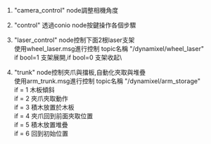 1. "camera_control" node調整相機角度
2. "control" 透過conio node按鍵操作各個步驟
3. "laser_control" node控制下面2根laser支架\
使用wheel_laser.msg進行控制 topic名稱 "/dynamixel/wheel_laser"\
if bool=1 支架展開,if bool=0 支架收起\

4. "trunk" node控制夾爪與擋板,自動化夾取與堆疊\
使用arm_trunk.msg進行控制 topic名稱 "/dynamixel/arm_storage"\
if = 1 木板傾斜\
if = 2 夾爪夾取動作\
if = 3 積木放置於木板\
if = 4 夾爪回到前面夾取位置\
if = 5 積木放置堆疊\
if = 6 回到初始位置